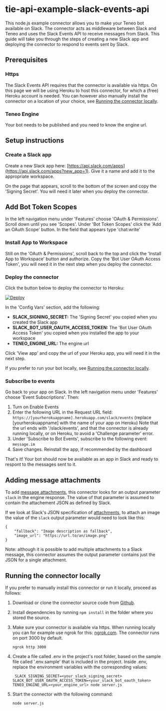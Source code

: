 # tie-api-example-slack-events-api
This node.js example connector allows you to make your Teneo bot available on Slack. The connector acts as middleware between Slack and Teneo and uses the Slack Events API to receive messages from Slack. This guide will take you through the steps of creating a new Slack app and deploying the connector to respond to events sent by Slack.

## Prerequisites
### Https
The Slack Events API requires that the connector is available via https. On this page we will be using Heroku to host this connector, for which a (free) Heroku account is needed. You can however also manually install the connector on a location of your choice, see [Running the connector locally](#running-the-connector-locally).

### Teneo Engine
Your bot needs to be published and you need to know the engine url.

## Setup instructions
### Create a Slack app
Create a new Slack app here: [https://api.slack.com/apps](https://api.slack.com/apps?new_app=1). Give it a name and add it to the appropriate workspace.

On the page that appears, scroll to the bottom of the screen and copy the 'Signing Secret'. You will need it later when you deploy the connector.

## Add Bot Token Scopes
In the left navigation menu under 'Features' choose 'OAuth & Permissions'. Scroll down until you see 'Scopes'. Under 'Bot Token Scopes' click the 'Add an OAuth Scope' button. In the field that appears type 'chat:write'

### Install App to Workspace
Still on the 'OAuth & Permissions', scroll back to the top and click the 'Install App to Workspace' button and authorize. Copy the 'Bot User OAuth Access Token', you will need it in the next step when you deploy the connector.

### Deploy the connector
Click the button below to deploy the connector to Heroku:

[![Deploy](https://www.herokucdn.com/deploy/button.svg?classes=noborder)](https://heroku.com/deploy?template=https://github.com/artificialsolutions/tie-api-example-slack-events-api)

In the 'Config Vars' section, add the following:
* **SLACK_SIGNING_SECRET:** The 'Signing Secret' you copied when you created the Slack app 
* **SLACK_BOT_USER_OAUTH_ACCESS_TOKEN:** The 'Bot User OAuth Access Token' you copied when you installed the app to your workspace
* **TENEO_ENGINE_URL:** The engine url

Click 'View app' and copy the url of your Heroku app, you will need it in the next step.

If you prefer to run your bot locally, see [Running the connector locally](#running-the-connector-locally).

### Subscribe to events
Go back to your app on Slack. In the left navigation menu under 'Features' choose 'Event Subscriptions'. Then:
1. Turn on Enable Events
2. Enter the following URL in the Request URL field: `https://[yourherokuappname].herokuapp.com/slack/events` (replace [yourherokuappname] with the name of your app on Heroku)
    Note that the url ends with '/slack/events', and that the connector is already running locally, or on Heroku, to avoid a 'Challenge parameter' error.
3. Under 'Subscribe to Bot Events', subscribe to the following event: `message.im`
4. Save changes. Reinstall the app, if recommended by the dashboard

That's it! Your bot should now be available as an app in Slack and ready to respont to the messages sent to it.

## Adding message attachments
To add [message attachments](https://api.slack.com/docs/message-attachments), this connector looks for an output parameter `slack` in the engine response. The value of that parameter is assumed to contain the attachement JSON as defined by Slack.

If we look at Slack's JSON specification of [attachments](https://api.slack.com/docs/message-attachments#attachment_structure), to attach an image the value of the `slack` output parameter would need to look like this: 
```
{
    "fallback": "Image description as fallback",
    "image_url": "https://url.to/an/image.png"
}
```

Note: although it is possible to add multiple attachments to a Slack message, this connector assumes the output parameter contains just the JSON for a single attachment.

## Running the connector locally
If you prefer to manually install this connector or run it locally, proceed as follows:
1. Download or clone the connector source code from [Github](https://github.com/artificialsolutions/tie-api-example-slack-events-api).
2. Install dependencies by running `npm install` in the folder where you stored the source.
3. Make sure your connector is available via https. When running locally you can for example use ngrok for this: [ngrok.com](https://ngrok.com). The connector runs on port 3000 by default.
    ```
    ngrok http 3000
    ```
4. Create a file called .env in the project's root folder, based on the sample file called '.env.sample' that is included in the project. Inside .env, replace the environment variables with the corresponding values: 
   ```
    SLACK_SIGNING_SECRET=<your_slack_signing_secret> SLACK_BOT_USER_OAUTH_ACCESS_TOKEN=<your_slack_bot_oauth_token> TENEO_ENGINE_URL=<your_engine_url> node server.js
    ```

5. Start the connector with the following command:
    ```
    node server.js
    ```